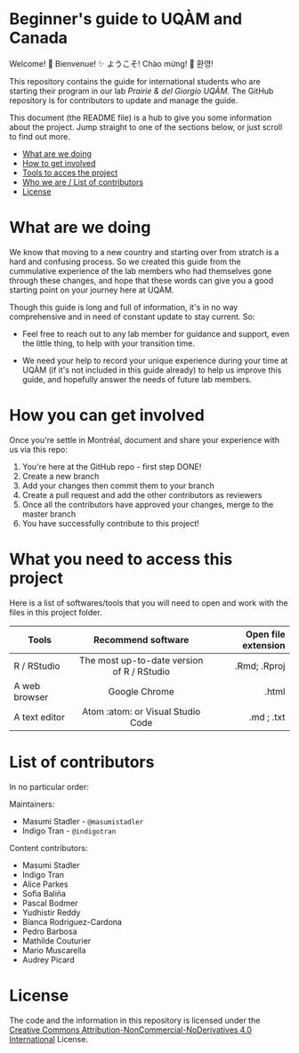 # Beginner's guide to UQÀM and Canada

Welcome!  :tada:  Bienvenue!  :sparkles:  ようこそ!  Chào mừng!  :confetti_ball:  환영!

This repository contains the guide for international students who are starting their program in our lab *Prairie & del Giorgio UQÀM*. The GitHub repository is for contributors to update and manage the guide.

This document (the README file) is a hub to give you some information about the project. Jump straight to one of the sections below, or just scroll to find out more.

* [What are we doing](#what-we-are-doing)
* [How to get involved](#how-you-can-get-involved)
* [Tools to acces the project](#What-you-need-to-access-this-project)
* [Who we are / List of contributors](#list-of-contributors)
* [License](#license)

# What are we doing
We know that moving to a new country and starting over from stratch is a hard and confusing process. So we created this guide from the cummulative experience of the lab members who had themselves gone through these changes, and hope that these words can give you a good starting point on your journey here at UQÀM.

Though this guide is long and full of information, it's in no way comprehensive and in need of constant update to stay current. So:

+ Feel free to reach out to any lab member for guidance and support, even the little thing, to help with your transition time.

+ We need your help to record your unique experience during your time at UQÀM (if it's not included in this guide already) to help us improve this guide, and hopefully answer the needs of future lab members.

# How you can get involved


Once you're settle in Montréal, document and share your experience with us via this repo: 
1. You're here at the GitHub repo - first step DONE!
2. Create a new branch
3. Add your changes then commit them to your branch
4. Create a pull request and add the other contributors as reviewers
5. Once all the contributors have approved your changes, merge to the master branch
6. You have successfully contribute to this project!

# What you need to access this project
Here is a list of softwares/tools that you will need to open and work with the files in this project folder.

| Tools           | Recommend software          | Open file extension |
| --------------- |:---------------------------:| -------------------:|
| R / RStudio     |The most up-to-date version of R / RStudio| .Rmd; .Rproj        |
| A web browser   | Google Chrome               | .html               |
| A text editor   | Atom :atom: or Visual Studio Code  | .md ; .txt                |


# List of contributors 
In no particular order:

Maintainers:
* Masumi Stadler - `@masumistadler`
* Indigo Tran - `@indigotran`

Content contributors:
* Masumi Stadler
* Indigo Tran
* Alice Parkes
* Sofìa Baliña
* Pascal Bodmer
* Yudhistir Reddy
* Bianca Rodriguez-Cardona
* Pedro Barbosa
* Mathilde Couturier
* Mario Muscarella
* Audrey Picard

# License

The code and the information in this repository is licensed under the [Creative Commons Attribution-NonCommercial-NoDerivatives 4.0 International](https://creativecommons.org/licenses/by-nc-nd/4.0/) License.